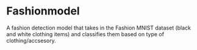 # Fashionmodel

A fashion detection model that takes in the Fashion MNIST dataset (black and white clothing items) and classifies them based on type of clothing/accsesory.
